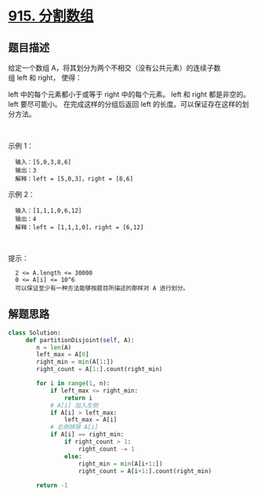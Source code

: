 # [915. 分割数组](https://leetcode-cn.com/problems/partition-array-into-disjoint-intervals/)

## 题目描述

给定一个数组 A，将其划分为两个不相交（没有公共元素）的连续子数组 left 和 right， 使得：

left 中的每个元素都小于或等于 right 中的每个元素。
left 和 right 都是非空的。
left 要尽可能小。
在完成这样的分组后返回 left 的长度。可以保证存在这样的划分方法。

 

示例 1：

      输入：[5,0,3,8,6]
      输出：3
      解释：left = [5,0,3]，right = [8,6]

示例 2：

      输入：[1,1,1,0,6,12]
      输出：4
      解释：left = [1,1,1,0]，right = [6,12]
 

提示：

      2 <= A.length <= 30000
      0 <= A[i] <= 10^6
      可以保证至少有一种方法能够按题目所描述的那样对 A 进行划分。

## 解题思路

```python
class Solution:
     def partitionDisjoint(self, A):
        n = len(A)
        left_max = A[0]
        right_min = min(A[1:])
        right_count = A[1:].count(right_min)

        for i in range(1, n):
            if left_max <= right_min:
                return i
            # A[i] 加入左侧
            if A[i] > left_max:
                left_max = A[i]
            # 右侧排除 A[i]
            if A[i] == right_min:
                if right_count > 1:
                    right_count -= 1
                else:
                    right_min = min(A[i+1:])
                    right_count = A[i+1:].count(right_min)
           
        return -1
```
